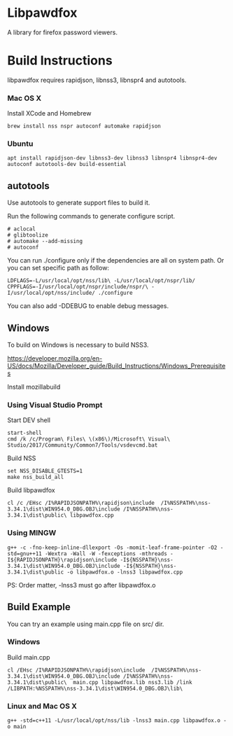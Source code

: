
# Libpawdfox

A library for firefox password viewers.

# Build Instructions

libpawdfox requires rapidjson, libnss3, libnspr4 and autotools.

### Mac OS X
Install XCode and Homebrew

    brew install nss nspr autoconf automake rapidjson

### Ubuntu

    apt install rapidjson-dev libnss3-dev libnss3 libnspr4 libnspr4-dev autoconf autotools-dev build-essential

## autotools

Use autotools to generate support files to build it.

Run the following commands to generate configure script.

    # aclocal
    # glibtoolize
    # automake --add-missing
    # autoconf

You can run ./configure only if the dependencies are all on system path. Or you can set specific path as follow:

    LDFLAGS=-L/usr/local/opt/nss/lib\ -L/usr/local/opt/nspr/lib/ CPPFLAGS=-I/usr/local/opt/nspr/include/nspr/\ -I/usr/local/opt/nss/include/ ./configure

You can also add -DDEBUG to enable debug messages.


## Windows

To build on Windows is necessary to build NSS3.

https://developer.mozilla.org/en-US/docs/Mozilla/Developer_guide/Build_Instructions/Windows_Prerequisites

Install mozillabuild

### Using Visual Studio Prompt
Start DEV shell

    start-shell
    cmd /k /c/Program\ Files\ \(x86\)/Microsoft\ Visual\ Studio/2017/Community/Common7/Tools/vsdevcmd.bat   

Build NSS

    set NSS_DISABLE_GTESTS=1
    make nss_build_all

Build libpawdfox

    cl /c /EHsc /I%RAPIDJSONPATH%\rapidjson\include  /I%NSSPATH%\nss-3.34.1\dist\WIN954.0_DBG.OBJ\include /I%NSSPATH%\nss-3.34.1\dist\public\ libpawdfox.cpp

### Using MINGW

    g++ -c -fno-keep-inline-dllexport -Os -momit-leaf-frame-pointer -O2 -std=gnu++11 -Wextra -Wall -W -fexceptions -mthreads -I${RAPIDJSONPATH}\rapidjson\include -I${NSSPATH}\nss-3.34.1\dist\WIN954.0_DBG.OBJ\include -I${NSSPATH}\nss-3.34.1\dist\public -o libpawdfox.o -lnss3 libpawdfox.cpp

PS: Order matter, -lnss3 must go after libpawdfox.o

## Build Example

You can try an example using main.cpp file on src/ dir.

### Windows

Build main.cpp

    cl /EHsc /I%RAPIDJSONPATH%\rapidjson\include  /I%NSSPATH%\nss-3.34.1\dist\WIN954.0_DBG.OBJ\include /I%NSSPATH%\nss-3.34.1\dist\public\  main.cpp libpawdfox.lib nss3.lib /link /LIBPATH:%NSSPATH%\nss-3.34.1\dist\WIN954.0_DBG.OBJ\lib\

### Linux and Mac OS X

    g++ -std=c++11 -L/usr/local/opt/nss/lib -lnss3 main.cpp libpawdfox.o -o main
